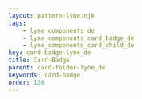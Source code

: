 ```yaml
---
layout: pattern-lyne.njk
tags: 
    - lyne_components_de
    - lyne_components_card_badge_de
    - lyne_components_card_child_de
key: card-badge-lyne_de
title: Card-Badge
parent: card-folder-lyne_de
keywords: card-badge
order: 120
---
```

